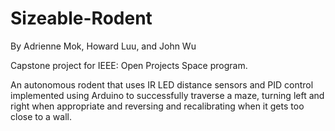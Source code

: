 # Sizeable-Rodent
By Adrienne Mok, Howard Luu, and John Wu

Capstone project for IEEE: Open Projects Space program.

An autonomous rodent that uses IR LED distance sensors and PID control implemented using Arduino to successfully traverse a maze, turning left and right when appropriate and reversing and recalibrating when it gets too close to a wall.
